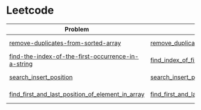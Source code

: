 # Leetcode

|Problem | Solution | Tags |
|-----|--------|--------|
|[remove-duplicates-from-sorted-array](https://leetcode.com/problems/remove-duplicates-from-sorted-array/) | [remove_duplicates_from_sorted_array](remove_duplicates_from_sorted_array) | two pointers |
|[find-the-index-of-the-first-occurrence-in-a-string](https://leetcode.com/problems/find-the-index-of-the-first-occurrence-in-a-string/) | [find_index_of_first_occurrence_in_string](find_index_of_first_occurrence_in_string) | two pointers |
|[search_insert_position](https://leetcode.com/problems/search-insert-position/) | [search_insert_position](search_insert_position) | binary search |
|[find_first_and_last_position_of_element_in_array](https://leetcode.com/problems/find-first-and-last-position-of-element-in-sorted-array/) | [find_first_and_last_position_of_element_in_array](find_first_and_last_position_of_element_in_array) | binary search |

